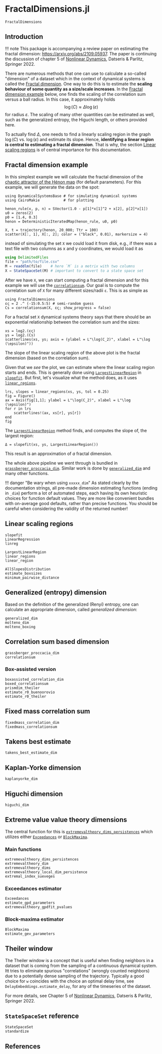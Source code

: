 # FractalDimensions.jl

```@docs
FractalDimensions
```

## Introduction

!!! note
    This package is accompanying a review paper on estimating the fractal dimension: <https://arxiv.org/abs/2109.05937>. The paper is continuing the discussion of chapter 5 of [Nonlinear Dynamics](https://link.springer.com/book/10.1007/978-3-030-91032-7), Datseris & Parlitz, Springer 2022.


There are numerous methods that one can use to calculate a so-called "dimension" of a dataset which in the context of dynamical systems is called the [Fractal dimension](https://en.wikipedia.org/wiki/Fractal_dimension).
One way to do this is to estimate the **scaling behaviour of some quantity as a size/scale increases**. In the [Fractal dimension example](@ref) below, one finds the scaling of the correlation sum versus a ball radius. In this case, it approximately holds
$$
\log(C) \approx \Delta\log(\varepsilon)
$$
for radius $\varepsilon$. The scaling of many other quantities can be estimated as well, such as the generalized entropy, the Higuchi length, or others provided here.

To actually find $\Delta$, one needs to find a linearly scaling region in the graph $\log(C)$ vs. $\log(\varepsilon)$ and estimate its slope. Hence, **identifying a linear region is central to estimating a fractal dimension**. That is why, the section [Linear scaling regions](@ref) is of central importance for this documentation.


## Fractal dimension example

In this simplest example we will calculate the fractal dimension of the [chaotic attractor of the Hénon map](https://en.wikipedia.org/wiki/H%C3%A9non_map) (for default parameters). For this example, we will generate the data on the spot:

```@example MAIN
using DynamicalSystemsBase # for simulating dynamical systems
using CairoMakie           # for plotting

henon_rule(x, p, n) = SVector(1.0 - p[1]*x[1]^2 + x[2], p[2]*x[1])
u0 = zeros(2)
p0 = [1.4, 0.3]
henon = DeterministicIteratedMap(henon_rule, u0, p0)

X, t = trajectory(henon, 20_000; Ttr = 100)
scatter(X[:, 1], X[:, 2]; color = ("black", 0.01), markersize = 4)
```
instead of simulating the set `X` we could load it from disk, e.g., if there was a text file with two columns as x and y coordinates, we would load it as
```julia
using DelimitedFiles
file = "path/to/file.csv"
M = readdlm(file)    # here `M` is a metrix with two columns
X = StateSpaceSet(M) # important to convert to a state space set
```

After we have `X`, we can start computing a fractal dimension and for this example we will use the [`correlationsum`](@ref). Our goal is to compute the correlation sum of `X` for many different sizes/radii `ε`. This is as simple as
```@example MAIN
using FractalDimensions
ες = 2 .^ (-15:0.5:5) # semi-random guess
Cs = correlationsum(X, ες; show_progress = false)
```

For a fractal set `X` dynamical systems theory says that there should be an exponential relationship between the correlation sum and the sizes:
```@example MAIN
xs = log2.(ες)
ys = log2.(Cs)
scatterlines(xs, ys; axis = (ylabel = L"\log(C_2)", xlabel = L"\log (\epsilon)"))
```

The slope of the linear scaling region of the above plot is the fractal dimension (based on the correlation sum).

Given that we _see_ the plot, we can estimate where the linear scaling region starts and ends. This is generally done using [`LargestLinearRegion`](@ref) in [`slopefit`](@ref). But first, let's visualize what the method does, as it uses [`linear_regions`](@ref).

```@example MAIN
lrs, slopes = linear_regions(xs, ys, tol = 0.25)
fig = Figure()
ax = Axis(fig[1,1]; ylabel = L"\log(C_2)", xlabel = L"\log (\epsilon)")
for r in lrs
    scatterlines!(ax, xs[r], ys[r])
end
fig
```

The [`LargestLinearRegion`](@ref) method finds, and computes the slope of, the largest region:

```@example MAIN
Δ = slopefit(xs, ys, LargestLinearRegion())
```
This result is an approximation of _a_ fractal dimension.

The whole above pipeline we went through is bundled in [`grassberger_proccacia_dim`](@ref). Similar work is done by [`generalized_dim`](@ref) and many other functions.

!!! danger "Be wary when using `xxxxx_dim`"
    As stated clearly by the documentation strings, all pre-made dimension estimating functions (ending in `_dim`) perform a lot of automated steps, each having its own heuristic choices for function default values.
    They are more like convenient bundles with on-average good defaults, rather than precise functions. You should be careful
    when considering the validity of the returned number!

## Linear scaling regions

```@docs
slopefit
LinearRegression
linreg
```

```@docs
LargestLinearRegion
linear_regions
linear_region
```

```@docs
AllSlopesDistribution
estimate_boxsizes
minimum_pairwise_distance
```

## Generalized (entropy) dimension

Based on the definition of the generalized (Renyi) entropy, one can calculate an appropriate dimension, called *generalized dimension*:
```@docs
generalized_dim
molteno_dim
molteno_boxing
```

## Correlation sum based dimension

```@docs
grassberger_proccacia_dim
correlationsum
```

### Box-assisted version

```@docs
boxassisted_correlation_dim
boxed_correlationsum
prismdim_theiler
estimate_r0_buenoorovio
estimate_r0_theiler
```

## Fixed mass correlation sum

```@docs
fixedmass_correlation_dim
fixedmass_correlationsum
```

## Takens best estimate

```@docs
takens_best_estimate_dim
```

## Kaplan-Yorke dimension

```@docs
kaplanyorke_dim
```

## Higuchi dimension

```@docs
higuchi_dim
```

## Extreme value value theory dimensions

The central function for this is [`extremevaltheory_dims_persistences`](@ref) which utilizes either [`Exceedances`](@ref) or [`BlockMaxima`](@ref).

### Main functions
```@docs
extremevaltheory_dims_persistences
extremevaltheory_dim
extremevaltheory_dims
extremevaltheory_local_dim_persistence
extremal_index_sueveges
```

### Exceedances estimator

```@docs
Exceedances
estimate_gpd_parameters
extremevaltheory_gpdfit_pvalues
```

### Block-maxima estimator
```@docs
BlockMaxima
estimate_gev_parameters
```

## Theiler window

The Theiler window is a concept that is useful when finding neighbors in a dataset that is coming from the sampling of a continuous dynamical system.
Itt tries to eliminate spurious "correlations" (wrongly counted neighbors) due to a potentially dense sampling of the trajectory. Typically a good choice for `w` coincides with the choice an optimal delay time, see `DelayEmbeddings.estimate_delay`, for any of the timeseries of the dataset.

For more details, see Chapter 5 of [Nonlinear Dynamics](https://link.springer.com/book/10.1007/978-3-030-91032-7), Datseris & Parlitz, Springer 2022.

## `StateSpaceSet` reference

```@docs
StateSpaceSet
standardize
```

## References

```@bibliography
```